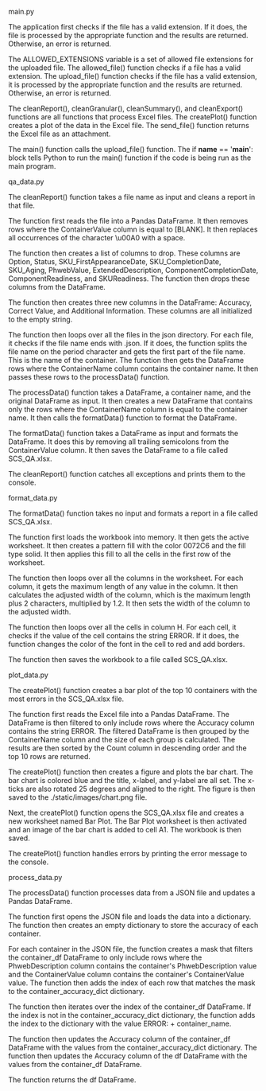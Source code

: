 main.py

The application first checks if the file has a valid extension. If it does, the file is processed by the appropriate function and the results are returned. Otherwise, an error is returned.

The ALLOWED_EXTENSIONS variable is a set of allowed file extensions for the uploaded file. The allowed_file() function checks if a file has a valid extension. The upload_file() function checks if the file has a valid extension, it is processed by the appropriate function and the results are returned. Otherwise, an error is returned.

The cleanReport(), cleanGranular(), cleanSummary(), and cleanExport() functions are all functions that process Excel files. The createPlot() function creates a plot of the data in the Excel file. The send_file() function returns the Excel file as an attachment.

The main() function calls the upload_file() function. The if __name__ == '__main__': block tells Python to run the main() function if the code is being run as the main program.


qa_data.py

The cleanReport() function takes a file name as input and cleans a report in that file.

The function first reads the file into a Pandas DataFrame. It then removes rows where the ContainerValue column is equal to [BLANK]. It then replaces all occurrences of the character \u00A0 with a space.

The function then creates a list of columns to drop. These columns are Option, Status, SKU_FirstAppearanceDate, SKU_CompletionDate, SKU_Aging, PhwebValue, ExtendedDescription, ComponentCompletionDate, ComponentReadiness, and SKUReadiness. The function then drops these columns from the DataFrame.

The function then creates three new columns in the DataFrame: Accuracy, Correct Value, and Additional Information. These columns are all initialized to the empty string.

The function then loops over all the files in the json directory. For each file, it checks if the file name ends with .json. If it does, the function splits the file name on the period character and gets the first part of the file name. This is the name of the container. The function then gets the DataFrame rows where the ContainerName column contains the container name. It then passes these rows to the processData() function.

The processData() function takes a DataFrame, a container name, and the original DataFrame as input. It then creates a new DataFrame that contains only the rows where the ContainerName column is equal to the container name. It then calls the formatData() function to format the DataFrame.

The formatData() function takes a DataFrame as input and formats the DataFrame. It does this by removing all trailing semicolons from the ContainerValue column. It then saves the DataFrame to a file called SCS_QA.xlsx.

The cleanReport() function catches all exceptions and prints them to the console.

format_data.py

The formatData() function takes no input and formats a report in a file called SCS_QA.xlsx.

The function first loads the workbook into memory. It then gets the active worksheet. It then creates a pattern fill with the color 0072C6 and the fill type solid. It then applies this fill to all the cells in the first row of the worksheet.

The function then loops over all the columns in the worksheet. For each column, it gets the maximum length of any value in the column. It then calculates the adjusted width of the column, which is the maximum length plus 2 characters, multiplied by 1.2. It then sets the width of the column to the adjusted width.

The function then loops over all the cells in column H. For each cell, it checks if the value of the cell contains the string ERROR. If it does, the function changes the color of the font in the cell to red and add borders.

The function then saves the workbook to a file called SCS_QA.xlsx.

plot_data.py

The createPlot() function creates a bar plot of the top 10 containers with the most errors in the SCS_QA.xlsx file.

The function first reads the Excel file into a Pandas DataFrame. The DataFrame is then filtered to only include rows where the Accuracy column contains the string ERROR. The filtered DataFrame is then grouped by the ContainerName column and the size of each group is calculated. The results are then sorted by the Count column in descending order and the top 10 rows are returned.

The createPlot() function then creates a figure and plots the bar chart. The bar chart is colored blue and the title, x-label, and y-label are all set. The x-ticks are also rotated 25 degrees and aligned to the right. The figure is then saved to the ./static/images/chart.png file.

Next, the createPlot() function opens the SCS_QA.xlsx file and creates a new worksheet named Bar Plot. The Bar Plot worksheet is then activated and an image of the bar chart is added to cell A1. The workbook is then saved.

The createPlot() function handles errors by printing the error message to the console.

process_data.py

The processData() function processes data from a JSON file and updates a Pandas DataFrame.

The function first opens the JSON file and loads the data into a dictionary. The function then creates an empty dictionary to store the accuracy of each container.

For each container in the JSON file, the function creates a mask that filters the container_df DataFrame to only include rows where the PhwebDescription column contains the container's PhwebDescription value and the ContainerValue column contains the container's ContainerValue value. The function then adds the index of each row that matches the mask to the container_accuracy_dict dictionary.

The function then iterates over the index of the container_df DataFrame. If the index is not in the container_accuracy_dict dictionary, the function adds the index to the dictionary with the value ERROR: + container_name.

The function then updates the Accuracy column of the container_df DataFrame with the values from the container_accuracy_dict dictionary. The function then updates the Accuracy column of the df DataFrame with the values from the container_df DataFrame.

The function returns the df DataFrame.